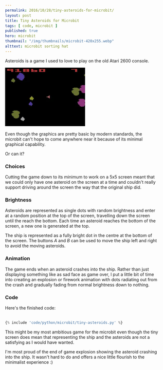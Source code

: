 ```yaml
---
permalink: 2016/10/28/tiny-asteroids-for-microbit/
layout: post
title: Tiny Asteroids for Microbit
tags: [ code, microbit ]
published: true
hero: microbit
thumbnail: "/img/thumbnails/microbit-420x255.webp"
alttext: microbit sorting hat
---
```


Asteroids is a game I used to love to play on the old Atari 2600 console.

![asteroids](/img/posts/tiny-asteroids-for-microbit/asteroids.webp)

Even though the graphics are pretty basic by modern standards, the microbit can't hope to
come anywhere near it because of its minimal graphical capability.

Or can it?

### Choices

Cutting the game down to its minimum to work on a 5x5 screen meant that we could only
have one asteroid on the screen at a time and couldn't really support driving around the
screen the way that the original ship did.

### Brightness

Asteroids are represented as single dots with random brightness and enter at a random
position at the top of the screen, travelling down the screen until the reach the bottom.
Each time an asteroid reaches the bottom of the screen, a new one is generated at the top.

The ship is represented as a fully bright dot in the centre at the bottom of the screen. The buttons
*A* and *B* can be used to move the ship left and right to avoid the moving asteroids.

### Animation

The game ends when an asteroid crashes into the ship. Rather than just displaying something like
as sad face as game over, I put a little bit of time into creating an explosion or firework
animation with dots radiating out from the crash and gradually fading from normal brightness down
to nothing.

### Code

Here's the finished code:

```python

{% include 'code/python/microbit/tiny-asteroids.py' %}

```

This might be my most ambitious game for the microbit even though the tiny screen does
mean that representing the ship and the asteroids are not a satisfying as I would have
wanted.

I'm most proud of the end of game explosion showing the asteroid crashing into the ship. It wasn't
hard to do and offers a nice little flourish to the minimalist experience :)
